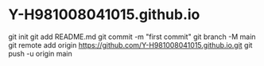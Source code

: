 # Y-H981008041015.github.io
git init 
git add README.md
git commit -m "first commit"
git branch -M main
git remote add origin https://github.com/Y-H981008041015.github.io.git
git push -u origin main
